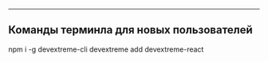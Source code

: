 ------------------------------------------
Команды терминла для новых пользователей
------------------------------------------
npm i -g devextreme-cli
devextreme add devextreme-react

